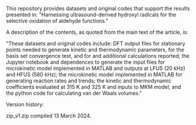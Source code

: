 This repository provides datasets and original codes that support the results presented in: "Harnessing ultrasound-derived hydroxyl radicals for the selective oxidation of aldehyde functions."

A description of the contents, as quoted from the main text of the article, is:

"These datasets and original codes include: DFT output files for stationary points needed to generate kinetic and thermodynamic parameters, for the basis set convergence test, and for and additional calculations reported; the Jupyter notebook and dependences to generate the input files for microkinetic model implemented in MATLAB and outputs at LFUS (20 kHz) and HFUS (580 kHz); the microkinetic model implemented in MATLAB for generating reaction rates and trends; the kinetic and thermodynamic coefficients evaluated at 315 K and 325 K and inputs to MKM model; and the python code for calculating van der Waals volumes."

Version history:

zip_v1.zip compiled 13 March 2024.